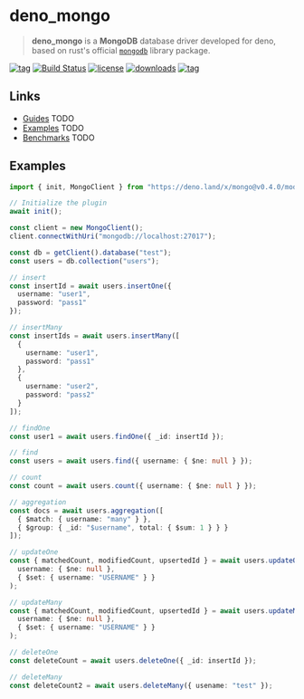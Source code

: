 # deno_mongo

> **deno_mongo** is a **MongoDB** database driver developed for deno, based on rust's official [`mongodb`](https://crates.io/crates/mongodb) library package.

[![tag](https://img.shields.io/github/tag/manyuanrong/deno_mongo.svg)](https://github.com/manyuanrong/deno_mongo/releases)
[![Build Status](https://github.com/manyuanrong/deno_mongo/workflows/ci/badge.svg?branch=master)](https://github.com/manyuanrong/deno_mongo/actions)
[![license](https://img.shields.io/github/license/manyuanrong/deno_mongo.svg)](https://github.com/manyuanrong/deno_mongo)
[![downloads](https://img.shields.io/github/downloads/manyuanrong/deno_mongo/total)](https://github.com/manyuanrong/deno_mongo)
[![tag](https://img.shields.io/badge/deno-v0.36.0-green.svg)](https://github.com/denoland/deno)

## Links

- [Guides]() TODO
- [Examples]() TODO
- [Benchmarks]() TODO

## Examples

```ts
import { init, MongoClient } from "https://deno.land/x/mongo@v0.4.0/mod.ts";

// Initialize the plugin
await init();

const client = new MongoClient();
client.connectWithUri("mongodb://localhost:27017");

const db = getClient().database("test");
const users = db.collection("users");

// insert
const insertId = await users.insertOne({
  username: "user1",
  password: "pass1"
});

// insertMany
const insertIds = await users.insertMany([
  {
    username: "user1",
    password: "pass1"
  },
  {
    username: "user2",
    password: "pass2"
  }
]);

// findOne
const user1 = await users.findOne({ _id: insertId });

// find
const users = await users.find({ username: { $ne: null } });

// count
const count = await users.count({ username: { $ne: null } });

// aggregation
const docs = await users.aggregation([
  { $match: { username: "many" } },
  { $group: { _id: "$username", total: { $sum: 1 } } }
]);

// updateOne
const { matchedCount, modifiedCount, upsertedId } = await users.updateOne(
  username: { $ne: null },
  { $set: { username: "USERNAME" } }
);

// updateMany
const { matchedCount, modifiedCount, upsertedId } = await users.updateMany(
  username: { $ne: null },
  { $set: { username: "USERNAME" } }
);

// deleteOne
const deleteCount = await users.deleteOne({ _id: insertId });

// deleteMany
const deleteCount2 = await users.deleteMany({ usename: "test" });
```
